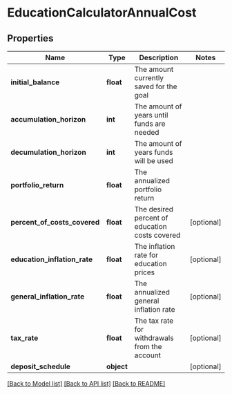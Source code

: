 # EducationCalculatorAnnualCost

## Properties
Name | Type | Description | Notes
------------ | ------------- | ------------- | -------------
**initial_balance** | **float** | The amount currently saved for the goal | 
**accumulation_horizon** | **int** | The amount of years until funds are needed | 
**decumulation_horizon** | **int** | The amount of years funds will be used | 
**portfolio_return** | **float** | The annualized portfolio return | 
**percent_of_costs_covered** | **float** | The desired percent of education costs covered | [optional] 
**education_inflation_rate** | **float** | The inflation rate for education prices | [optional] 
**general_inflation_rate** | **float** | The annualized general inflation rate | [optional] 
**tax_rate** | **float** | The tax rate for withdrawals from the account | [optional] 
**deposit_schedule** | **object** |  | [optional] 

[[Back to Model list]](../README.md#documentation-for-models) [[Back to API list]](../README.md#documentation-for-api-endpoints) [[Back to README]](../README.md)


